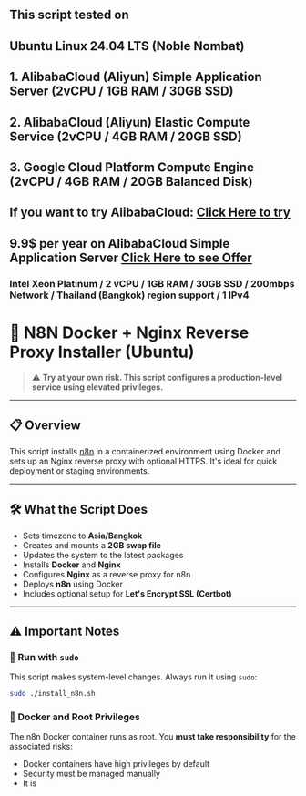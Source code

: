 ## This script tested on 
## Ubuntu Linux 24.04 LTS (Noble Nombat)
## 1. AlibabaCloud (Aliyun) Simple Application Server (2vCPU / 1GB RAM / 30GB SSD)
## 2. AlibabaCloud (Aliyun) Elastic Compute Service (2vCPU / 4GB RAM / 20GB SSD)
## 3. Google Cloud Platform  Compute Engine (2vCPU / 4GB RAM / 20GB Balanced Disk)

## If you want to try AlibabaCloud: [Click Here to try](https://www.alibabacloud.com/campaign/benefits?referral_code=A9ESHA)
## 9.9$ per year on AlibabaCloud Simple Application Server [Click Here to see Offer](https://www.alibabacloud.com/campaign/benefits?_p_lc=1&referral_code=A9ESHA#J_7789915720)
### Intel Xeon Platinum / 2 vCPU / 1GB RAM / 30GB SSD / 200mbps Network / Thailand (Bangkok) region support / 1 IPv4
# 🚀 N8N Docker + Nginx Reverse Proxy Installer (Ubuntu)

> ⚠️ **Try at your own risk. This script configures a production-level service using elevated privileges.**

---

## 📋 Overview

This script installs [n8n](https://n8n.io) in a containerized environment using Docker and sets up an Nginx reverse proxy with optional HTTPS. It's ideal for quick deployment or staging environments.

---

## 🛠️ What the Script Does

* Sets timezone to **Asia/Bangkok**
* Creates and mounts a **2GB swap file**
* Updates the system to the latest packages
* Installs **Docker** and **Nginx**
* Configures **Nginx** as a reverse proxy for n8n
* Deploys **n8n** using Docker
* Includes optional setup for **Let's Encrypt SSL (Certbot)**

---

## ⚠️ Important Notes

### 🔐 Run with `sudo`

This script makes system-level changes. Always run it using `sudo`:

```bash
sudo ./install_n8n.sh
```

### 🐳 Docker and Root Privileges

The n8n Docker container runs as root. You **must take responsibility** for the associated risks:

* Docker containers have high privileges by default
* Security must be managed manually
* It is
